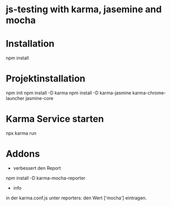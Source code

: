 # js-testing with karma, jasemine and mocha

# Installation
npm install

# Projektinstallation
npm init
npm install -D karma
npm install -D karma-jasmine karma-chrome-launcher jasmine-core

# Karma Service starten
 npx karma run

# Addons 
- verbessert den Report

npm install -D karma-mocha-reporter
- info

in der karma.conf.js unter reporters: den Wert ['mocha'] eintragen.
